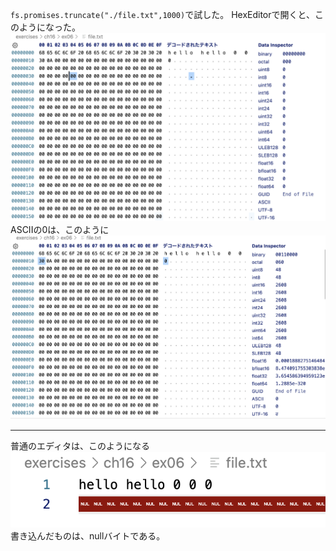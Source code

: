 `fs.promises.truncate("./file.txt",1000)`で試した。
HexEditorで開くと、このようになった。
![](image-1.png)
ASCIIの0は、このように
![alt text](image-2.png)

----------------
普通のエディタは、このようになる
![alt text](image-3.png)
書き込んだものは、nullバイトである。

